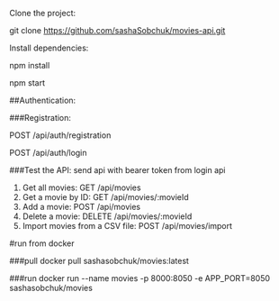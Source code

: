 Clone the project:

git clone https://github.com/sashaSobchuk/movies-api.git

Install dependencies:

npm install

npm start


##Authentication:

###Registration:

POST /api/auth/registration

POST /api/auth/login

###Test the API:
send api with bearer token from login api

1. Get all movies:
GET /api/movies 
2. Get a movie by ID:
GET /api/movies/:movieId
3. Add a movie:
POST /api/movies
4. Delete a movie:
DELETE /api/movies/:movieId
5. Import movies from a CSV file:
POST /api/movies/import

#run from  docker

###pull 
docker pull  sashasobchuk/movies:latest

###run
docker run --name movies -p 8000:8050 -e APP_PORT=8050 sashasobchuk/movies






